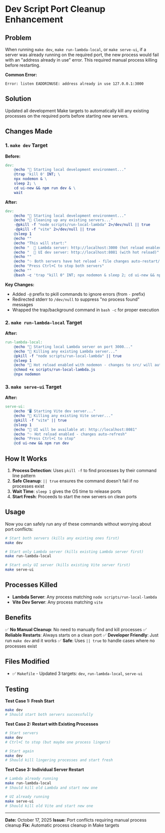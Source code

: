 # Dev Script Port Cleanup Enhancement

## Problem

When running `make dev`, `make run-lambda-local`, or `make serve-ui`, if a server was already running on the required port, the new process would fail with an "address already in use" error. This required manual process killing before restarting.

**Common Error:**
```
Error: listen EADDRINUSE: address already in use 127.0.0.1:3000
```

## Solution

Updated all development Make targets to automatically kill any existing processes on the required ports before starting new servers.

## Changes Made

### 1. `make dev` Target

**Before:**
```makefile
dev:
	@echo "🚀 Starting local development environment..."
	@trap 'kill 0' INT; \
	npx nodemon & \
	sleep 2; \
	cd ui-new && npm run dev & \
	wait
```

**After:**
```makefile
dev:
	@echo "🚀 Starting local development environment..."
	@echo "🧹 Cleaning up any existing servers..."
	-@pkill -f "node scripts/run-local-lambda" 2>/dev/null || true
	-@pkill -f "vite" 2>/dev/null || true
	@sleep 1
	@echo ""
	@echo "This will start:"
	@echo "  📍 Lambda server: http://localhost:3000 (hot reload enabled)"
	@echo "  📍 UI dev server: http://localhost:8081 (with hot reload)"
	@echo ""
	@echo "✨ Both servers have hot reload - file changes auto-restart/refresh"
	@echo "Press Ctrl+C to stop both servers"
	@echo ""
	@bash -c 'trap "kill 0" INT; npx nodemon & sleep 2; cd ui-new && npm run dev & wait'
```

**Key Changes:**
- Added `-@` prefix to pkill commands to ignore errors (from `-` prefix)
- Redirected stderr to `/dev/null` to suppress "no process found" messages
- Wrapped the trap/background command in `bash -c` for proper execution

### 2. `make run-lambda-local` Target

**After:**
```makefile
run-lambda-local:
	@echo "🏃 Starting local Lambda server on port 3000..."
	@echo "🧹 Killing any existing Lambda server..."
	@pkill -f "node scripts/run-local-lambda" || true
	@sleep 1
	@echo "🔄 Hot reload enabled with nodemon - changes to src/ will auto-restart"
	@chmod +x scripts/run-local-lambda.js
	@npx nodemon
```

### 3. `make serve-ui` Target

**After:**
```makefile
serve-ui:
	@echo "🖥️ Starting Vite dev server..."
	@echo "🧹 Killing any existing Vite server..."
	@pkill -f "vite" || true
	@sleep 1
	@echo "📍 UI will be available at: http://localhost:8081"
	@echo "✨ Hot reload enabled - changes auto-refresh"
	@echo "Press Ctrl+C to stop"
	@cd ui-new && npm run dev
```

## How It Works

1. **Process Detection**: Uses `pkill -f` to find processes by their command line pattern
2. **Safe Cleanup**: `|| true` ensures the command doesn't fail if no processes exist
3. **Wait Time**: `sleep 1` gives the OS time to release ports
4. **Start Fresh**: Proceeds to start the new servers on clean ports

## Usage

Now you can safely run any of these commands without worrying about port conflicts:

```bash
# Start both servers (kills any existing ones first)
make dev

# Start only Lambda server (kills existing Lambda server first)
make run-lambda-local

# Start only UI server (kills existing Vite server first)
make serve-ui
```

## Processes Killed

- **Lambda Server**: Any process matching `node scripts/run-local-lambda`
- **Vite Dev Server**: Any process matching `vite`

## Benefits

✅ **No Manual Cleanup**: No need to manually find and kill processes
✅ **Reliable Restarts**: Always starts on a clean port
✅ **Developer Friendly**: Just run `make dev` and it works
✅ **Safe**: Uses `|| true` to handle cases where no processes exist

## Files Modified

- ✅ `Makefile` - Updated 3 targets: `dev`, `run-lambda-local`, `serve-ui`

## Testing

**Test Case 1: Fresh Start**
```bash
make dev
# Should start both servers successfully
```

**Test Case 2: Restart with Existing Processes**
```bash
# Start servers
make dev
# Ctrl+C to stop (but maybe one process lingers)

# Start again
make dev
# Should kill lingering processes and start fresh
```

**Test Case 3: Individual Server Restart**
```bash
# Lambda already running
make run-lambda-local
# Should kill old Lambda and start new one

# UI already running  
make serve-ui
# Should kill old Vite and start new one
```

---

**Date:** October 17, 2025
**Issue:** Port conflicts requiring manual process cleanup
**Fix:** Automatic process cleanup in Make targets
